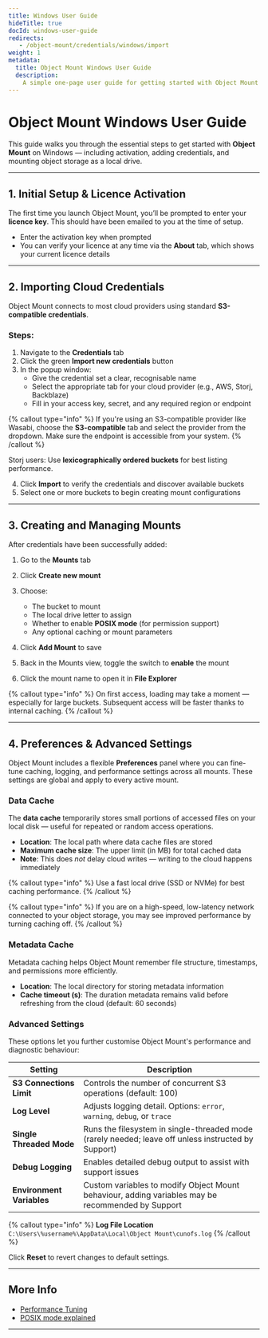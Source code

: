 ```yaml
---
title: Windows User Guide
hideTitle: true
docId: windows-user-guide
redirects:
   - /object-mount/credentials/windows/import
weight: 1
metadata:
  title: Object Mount Windows User Guide
  description:
    A simple one-page user guide for getting started with Object Mount (formerly cunoFS) on Windows.
---
```


# Object Mount Windows User Guide

This guide walks you through the essential steps to get started with **Object Mount** on Windows — including activation, adding credentials, and mounting object storage as a local drive.

---

## 1. Initial Setup & Licence Activation

The first time you launch Object Mount, you’ll be prompted to enter your **licence key**. This should have been emailed to you at the time of setup.

- Enter the activation key when prompted  
- You can verify your licence at any time via the **About** tab, which shows your current licence details

---

## 2. Importing Cloud Credentials

Object Mount connects to most cloud providers using standard **S3-compatible credentials**.

### Steps:

1. Navigate to the **Credentials** tab  
2. Click the green **Import new credentials** button  
3. In the popup window:
   - Give the credential set a clear, recognisable name
   - Select the appropriate tab for your cloud provider (e.g., AWS, Storj, Backblaze)
   - Fill in your access key, secret, and any required region or endpoint

{% callout type="info" %}
If you're using an S3-compatible provider like Wasabi, choose the **S3-compatible** tab and select the provider from the dropdown. Make sure the endpoint is accessible from your system.
{% /callout %}

Storj users: Use **lexicographically ordered buckets** for best listing performance.

4. Click **Import** to verify the credentials and discover available buckets  
5. Select one or more buckets to begin creating mount configurations

---

## 3. Creating and Managing Mounts

After credentials have been successfully added:

1. Go to the **Mounts** tab  
2. Click **Create new mount**  
3. Choose:
   - The bucket to mount
   - The local drive letter to assign
   - Whether to enable **POSIX mode** (for permission support)
   - Any optional caching or mount parameters

4. Click **Add Mount** to save  
5. Back in the Mounts view, toggle the switch to **enable** the mount  
6. Click the mount name to open it in **File Explorer**

{% callout type="info" %}
On first access, loading may take a moment — especially for large buckets. Subsequent access will be faster thanks to internal caching.
{% /callout %}

---

## 4. Preferences & Advanced Settings

Object Mount includes a flexible **Preferences** panel where you can fine-tune caching, logging, and performance settings across all mounts. These settings are global and apply to every active mount.

### Data Cache

The **data cache** temporarily stores small portions of accessed files on your local disk — useful for repeated or random access operations.

- **Location**: The local path where data cache files are stored  
- **Maximum cache size**: The upper limit (in MB) for total cached data  
- **Note**: This does *not* delay cloud writes — writing to the cloud happens immediately

{% callout type="info"  %}
Use a fast local drive (SSD or NVMe) for best caching performance.
{% /callout %}

{% callout type="info"  %}
If you are on a high-speed, low-latency network connected to your object storage, you may see improved performance by turning caching off.
{% /callout %}

### Metadata Cache

Metadata caching helps Object Mount remember file structure, timestamps, and permissions more efficiently.

- **Location**: The local directory for storing metadata information  
- **Cache timeout (s)**: The duration metadata remains valid before refreshing from the cloud (default: 60 seconds)

### Advanced Settings

These options let you further customise Object Mount's performance and diagnostic behaviour:

| Setting                             | Description |
|-------------------------------------|-------------|
| **S3 Connections Limit**            | Controls the number of concurrent S3 operations (default: 100) |
| **Log Level**                       | Adjusts logging detail. Options: `error`, `warning`, `debug`, or `trace` |
| **Single Threaded Mode**            | Runs the filesystem in single-threaded mode (rarely needed; leave off unless instructed by Support) |
| **Debug Logging**                   | Enables detailed debug output to assist with support issues |
| **Environment Variables**           | Custom variables to modify Object Mount behaviour, adding variables may be recommended by Support |

{% callout type="info"  %}
**Log File Location**  
`C:\Users\%username%\AppData\Local\Object Mount\cunofs.log`
{% /callout %}

Click **Reset** to revert changes to default settings.

---

## More Info

- [Performance Tuning](../faq/tuning/)
- [POSIX mode explained](../faq/posix-mode/)

---
